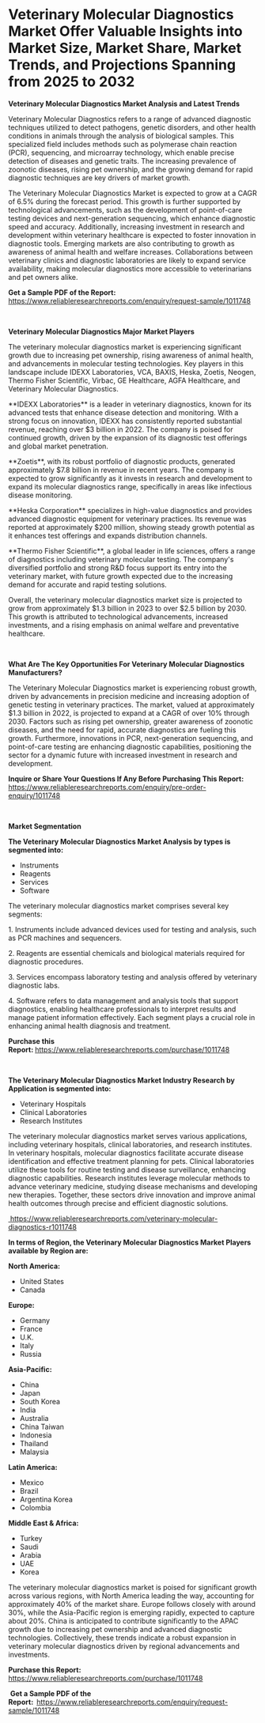 <p><h1>Veterinary Molecular Diagnostics Market Offer Valuable Insights into Market Size, Market Share, Market Trends, and Projections Spanning from 2025 to 2032</h1></p><p><strong>Veterinary Molecular Diagnostics Market Analysis and Latest Trends</strong></p>
<p><p>Veterinary Molecular Diagnostics refers to a range of advanced diagnostic techniques utilized to detect pathogens, genetic disorders, and other health conditions in animals through the analysis of biological samples. This specialized field includes methods such as polymerase chain reaction (PCR), sequencing, and microarray technology, which enable precise detection of diseases and genetic traits. The increasing prevalence of zoonotic diseases, rising pet ownership, and the growing demand for rapid diagnostic techniques are key drivers of market growth.</p><p>The Veterinary Molecular Diagnostics Market is expected to grow at a CAGR of 6.5% during the forecast period. This growth is further supported by technological advancements, such as the development of point-of-care testing devices and next-generation sequencing, which enhance diagnostic speed and accuracy. Additionally, increasing investment in research and development within veterinary healthcare is expected to foster innovation in diagnostic tools. Emerging markets are also contributing to growth as awareness of animal health and welfare increases. Collaborations between veterinary clinics and diagnostic laboratories are likely to expand service availability, making molecular diagnostics more accessible to veterinarians and pet owners alike.</p></p>
<p><strong>Get a Sample PDF of the Report:&nbsp;</strong> <a href="https://www.reliableresearchreports.com/enquiry/request-sample/1011748?utm_campaign=2753&utm_medium=2&utm_source=Github&utm_content=ia&utm_term=16042025&utm_id=veterinary-molecular-diagnostics">https://www.reliableresearchreports.com/enquiry/request-sample/1011748</a></p>
<p>&nbsp;</p>
<p><strong>Veterinary Molecular Diagnostics Major Market Players</strong></p>
<p><p>The veterinary molecular diagnostics market is experiencing significant growth due to increasing pet ownership, rising awareness of animal health, and advancements in molecular testing technologies. Key players in this landscape include IDEXX Laboratories, VCA, BAXIS, Heska, Zoetis, Neogen, Thermo Fisher Scientific, Virbac, GE Healthcare, AGFA Healthcare, and Veterinary Molecular Diagnostics.</p><p>**IDEXX Laboratories** is a leader in veterinary diagnostics, known for its advanced tests that enhance disease detection and monitoring. With a strong focus on innovation, IDEXX has consistently reported substantial revenue, reaching over $3 billion in 2022. The company is poised for continued growth, driven by the expansion of its diagnostic test offerings and global market penetration.</p><p>**Zoetis**, with its robust portfolio of diagnostic products, generated approximately $7.8 billion in revenue in recent years. The company is expected to grow significantly as it invests in research and development to expand its molecular diagnostics range, specifically in areas like infectious disease monitoring.</p><p>**Heska Corporation** specializes in high-value diagnostics and provides advanced diagnostic equipment for veterinary practices. Its revenue was reported at approximately $200 million, showing steady growth potential as it enhances test offerings and expands distribution channels.</p><p>**Thermo Fisher Scientific**, a global leader in life sciences, offers a range of diagnostics including veterinary molecular testing. The company's diversified portfolio and strong R&D focus support its entry into the veterinary market, with future growth expected due to the increasing demand for accurate and rapid testing solutions.</p><p>Overall, the veterinary molecular diagnostics market size is projected to grow from approximately $1.3 billion in 2023 to over $2.5 billion by 2030. This growth is attributed to technological advancements, increased investments, and a rising emphasis on animal welfare and preventative healthcare.</p></p>
<p>&nbsp;</p>
<p><strong>What Are The Key Opportunities For Veterinary Molecular Diagnostics Manufacturers?</strong></p>
<p><p>The Veterinary Molecular Diagnostics market is experiencing robust growth, driven by advancements in precision medicine and increasing adoption of genetic testing in veterinary practices. The market, valued at approximately $1.3 billion in 2022, is projected to expand at a CAGR of over 10% through 2030. Factors such as rising pet ownership, greater awareness of zoonotic diseases, and the need for rapid, accurate diagnostics are fueling this growth. Furthermore, innovations in PCR, next-generation sequencing, and point-of-care testing are enhancing diagnostic capabilities, positioning the sector for a dynamic future with increased investment in research and development.</p></p>
<p><strong>Inquire or Share Your Questions If Any Before Purchasing This Report:</strong> <a href="https://www.reliableresearchreports.com/enquiry/pre-order-enquiry/1011748?utm_campaign=2753&utm_medium=2&utm_source=Github&utm_content=ia&utm_term=16042025&utm_id=veterinary-molecular-diagnostics">https://www.reliableresearchreports.com/enquiry/pre-order-enquiry/1011748</a></p>
<p>&nbsp;</p>
<p><strong>Market Segmentation</strong></p>
<p><strong>The Veterinary Molecular Diagnostics Market Analysis by types is segmented into:</strong></p>
<p><ul><li>Instruments</li><li>Reagents</li><li>Services</li><li>Software</li></ul></p>
<p><p>The veterinary molecular diagnostics market comprises several key segments: </p><p>1. Instruments include advanced devices used for testing and analysis, such as PCR machines and sequencers.  </p><p>2. Reagents are essential chemicals and biological materials required for diagnostic procedures.  </p><p>3. Services encompass laboratory testing and analysis offered by veterinary diagnostic labs.  </p><p>4. Software refers to data management and analysis tools that support diagnostics, enabling healthcare professionals to interpret results and manage patient information effectively. Each segment plays a crucial role in enhancing animal health diagnosis and treatment.</p></p>
<p><strong>Purchase this Report:&nbsp;</strong><a href="https://www.reliableresearchreports.com/purchase/1011748?utm_campaign=2753&utm_medium=2&utm_source=Github&utm_content=ia&utm_term=16042025&utm_id=veterinary-molecular-diagnostics">https://www.reliableresearchreports.com/purchase/1011748</a></p>
<p>&nbsp;</p>
<p><strong>The Veterinary Molecular Diagnostics Market Industry Research by Application is segmented into:</strong></p>
<p><ul><li>Veterinary Hospitals</li><li>Clinical Laboratories</li><li>Research Institutes</li></ul></p>
<p><p>The veterinary molecular diagnostics market serves various applications, including veterinary hospitals, clinical laboratories, and research institutes. In veterinary hospitals, molecular diagnostics facilitate accurate disease identification and effective treatment planning for pets. Clinical laboratories utilize these tools for routine testing and disease surveillance, enhancing diagnostic capabilities. Research institutes leverage molecular methods to advance veterinary medicine, studying disease mechanisms and developing new therapies. Together, these sectors drive innovation and improve animal health outcomes through precise and efficient diagnostic solutions.</p></p>
<p><a href="https://www.reliableresearchreports.com/veterinary-molecular-diagnostics-r1011748?utm_campaign=2753&utm_medium=2&utm_source=Github&utm_content=ia&utm_term=16042025&utm_id=veterinary-molecular-diagnostics">&nbsp;https://www.reliableresearchreports.com/veterinary-molecular-diagnostics-r1011748</a></p>
<p><strong>In terms of Region, the Veterinary Molecular Diagnostics Market Players available by Region are:</strong></p>
<p>
    <p> <strong> North America: </strong>
        <ul>
            <li>United States</li>
            <li>Canada</li>
        </ul>
        </p> 
    <p> <strong> Europe: </strong>
        <ul>
            <li>Germany</li>
            <li>France</li>
            <li>U.K.</li>
            <li>Italy</li>
            <li>Russia</li>
        </ul>
        </p> 
    <p> <strong> Asia-Pacific: </strong>
        <ul>
            <li>China</li>
            <li>Japan</li>
            <li>South Korea</li>
            <li>India</li>
            <li>Australia</li>
            <li>China Taiwan</li>
            <li>Indonesia</li>
            <li>Thailand</li>
            <li>Malaysia</li>
        </ul>
        </p> 
    <p> <strong> Latin America: </strong>
        <ul>
            <li>Mexico</li>
            <li>Brazil</li>
            <li>Argentina Korea</li>
            <li>Colombia</li>
        </ul>
        </p> 
    <p> <strong> Middle East & Africa: </strong>
        <ul>
            <li>Turkey</li>
            <li>Saudi</li>
            <li>Arabia</li>
            <li>UAE</li>
            <li>Korea</li>
        </ul>
    </p>
    </p>
<p><p>The veterinary molecular diagnostics market is poised for significant growth across various regions, with North America leading the way, accounting for approximately 40% of the market share. Europe follows closely with around 30%, while the Asia-Pacific region is emerging rapidly, expected to capture about 20%. China is anticipated to contribute significantly to the APAC growth due to increasing pet ownership and advanced diagnostic technologies. Collectively, these trends indicate a robust expansion in veterinary molecular diagnostics driven by regional advancements and investments.</p></p>
<p><strong>Purchase this Report: </strong><a href="https://www.reliableresearchreports.com/purchase/1011748?utm_campaign=2753&utm_medium=2&utm_source=Github&utm_content=ia&utm_term=16042025&utm_id=veterinary-molecular-diagnostics">https://www.reliableresearchreports.com/purchase/1011748</a></p>
<p>&nbsp;<strong>Get a Sample PDF of the Report:&nbsp;&nbsp;</strong><a href="https://www.reliableresearchreports.com/enquiry/request-sample/1011748?utm_campaign=2753&utm_medium=2&utm_source=Github&utm_content=ia&utm_term=16042025&utm_id=veterinary-molecular-diagnostics">https://www.reliableresearchreports.com/enquiry/request-sample/1011748</a></p>
<p><strong></strong></p>
<p><p></p><p></p><p></p></p>